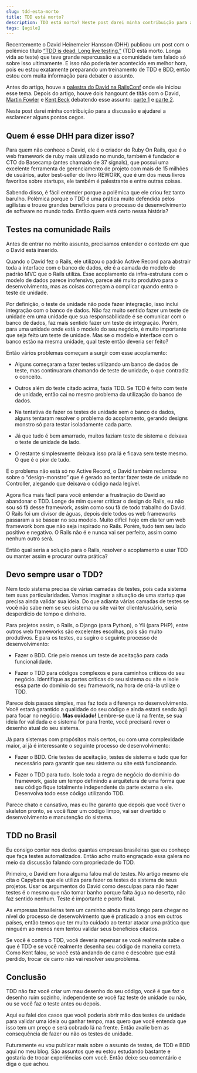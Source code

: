 ```yaml
---
slug: tdd-esta-morto
title: TDD está morto?
description: TDD está morto? Neste post darei minha contribuição para a discussão e ajudarei a esclarecer alguns pontos cegos.
tags: [agile]
---
```


Recentemente o David Heinemeier Hansson (DHH) publicou um post com o polêmico título [“TDD is dead. Long live testing.”](http://david.heinemeierhansson.com/2014/tdd-is-dead-long-live-testing.html) (TDD está morto. Longa vida ao teste) que teve grande repercussão e a comunidade tem falado só sobre isso ultimamente. E isso não poderia ter acontecido em melhor hora, pois eu estou exatamente preparando um treinamento de TDD e BDD, então estou com muita informação para debater o assunto.

<!--truncate-->

Antes do artigo, houve a [palestra do David na RailsConf](http://youtu.be/9LfmrkyP81M) onde ele iniciou esse tema. Depois do artigo, houve dois hangount de titãs com o David, [Martin Fowler](https://martinfowler.com/) e [Kent Beck](https://www.kentbeck.com/) debatendo esse assunto: [parte 1](http://www.youtube.com/watch?v=z9quxZsLcfo&feature=share) e [parte 2](http://www.youtube.com/watch?v=JoTB2mcjU7w&feature=share).

Neste post darei minha contribuição para a discussão e ajudarei a esclarecer alguns pontos cegos.

## Quem é esse DHH para dizer isso?

Para quem não conhece o David, ele é o criador do Ruby On Rails, que é o web framework de ruby mais utilizado no mundo, também é fundador e CTO do Basecamp (antes chamado de 37 signals), que possui uma excelente ferramenta de gerenciamento de projeto com mais de 15 milhões de usuários, autor best-seller do livro REWORK, que é um dos meus livros favoritos sobre startups, ele também é palestrante e entre outras coisas.

Sabendo disso, é fácil entender porque a polêmica que ele criou fez tanto barulho. Polêmica porque o TDD é uma prática muito defendida pelos agilistas e trouxe grandes benefícios para o processo de desenvolvimento de software no mundo todo. Então quem está certo nessa história?

## Testes na comunidade Rails

Antes de entrar no mérito assunto, precisamos entender o contexto em que o David está inserido.

Quando o David fez o Rails, ele utilizou o padrão Active Record para abstrair toda a interface com o banco de dados, ele é a camada do modelo do padrão MVC que o Rails utiliza. Esse acoplamento da infra-estrutura com o modelo de dados parece inofensivo, parece até muito produtivo para o desenvolvimento, mas as coisas começam a complicar quando entra o teste de unidade.

Por definição, o teste de unidade não pode fazer integração, isso inclui integração com o banco de dados. Não faz muito sentido fazer um teste de unidade em uma unidade que sua responsabilidade é se comunicar com o banco de dados, faz mais sentido fazer um teste de integração. Porém, para uma unidade onde está o modelo do seu negócio, é muito importante que seja feito um teste de unidade. Mas se o modelo e interface com o banco estão na mesma unidade, qual teste então deveria ser feito?

Então vários problemas começam a surgir com esse acoplamento:

- Alguns começaram a fazer testes utilizando um banco de dados de teste, mas continuaram chamando de teste de unidade, o que contradiz o conceito.

- Outros além do teste citado acima, fazia TDD. Se TDD é feito com teste de unidade, então cai no mesmo problema da utilização do banco de dados.

- Na tentativa de fazer os testes de unidade sem o banco de dados, alguns tentaram resolver o problema do acoplamento, gerando designs monstro só para testar isoladamente cada parte.

- Já que tudo é bem amarrado, muitos faziam teste de sistema e deixava o teste de unidade de lado.

- O restante simplesmente deixava isso pra lá e ficava sem teste mesmo. O que é o pior de tudo.

E o problema não está só no Active Record, o David também reclamou sobre o “design-monstro” que é gerado ao tentar fazer teste de unidade no Controller, alegando que deixava o código nada legível.

Agora fica mais fácil para você entender a frustração do David ao abandonar o TDD. Longe de mim querer criticar o design do Rails, eu não sou só fã desse framework, assim como sou fã de todo trabalho do David. O Rails foi um divisor de águas, depois dele todos os web frameworks passaram a se basear no seu modelo. Muito difícil hoje em dia ter um web framework bom que não seja inspirado no Rails. Porém, tudo tem seu lado positivo e negativo. O Rails não é e nunca vai ser perfeito, assim como nenhum outro será.

Então qual seria a solução para o Rails, resolver o acoplamento e usar TDD ou manter assim e procurar outra prática?

## Devo sempre usar o TDD?

Nem todo sistema precisa de várias camadas de testes, pois cada sistema tem suas particularidades. Vamos imaginar a situação de uma startup que precisa ainda validar sua ideia. Do que adianta várias camadas de testes se você não sabe nem se seu sistema ou site vai ter cliente/usuário, seria desperdício de tempo e dinheiro.

Para projetos assim, o Rails, o Django (para Python), o Yii (para PHP), entre outros web frameworks são excelentes escolhas, pois são muito produtivos. E para os testes, eu sugiro o seguinte processo de desenvolvimento:

- Fazer o BDD. Crie pelo menos um teste de aceitação para cada funcionalidade.

- Fazer o TDD para códigos complexos e para caminhos críticos do seu negócio. Identifique as partes críticas do seu sistema ou site e isole essa parte do domínio do seu framework, na hora de criá-la utilize o TDD.

Parece dois passos simples, mas faz toda a diferença no desenvolvimento. Você estará garantido a qualidade do seu código e ainda estará sendo ágil para focar no negócio. **Mas cuidado!** Lembre-se que lá na frente, se sua ideia for validada e o sistema for para frente, você precisará rever o desenho atual do seu sistema.

Já para sistemas com propósitos mais certos, ou com uma complexidade maior, aí já é interessante o seguinte processo de desenvolvimento:

- Fazer o BDD. Crie testes de aceitação, testes de sistema e tudo que for necessário para garantir que seu sistema ou site está funcionando.

- Fazer o TDD para tudo. Isole toda a regra de negócio do domínio do framework, gaste um tempo definindo a arquitetura de uma forma que seu código fique totalmente independente da parte externa a ele. Desenvolva todo esse código utilizando TDD.

Parece chato e cansativo, mas eu lhe garanto que depois que você tiver o skeleton pronto, se você fizer um código limpo, vai ser divertido o desenvolvimento e manutenção do sistema.

## TDD no Brasil

Eu consigo contar nos dedos quantas empresas brasileiras que eu conheço que faça testes automatizados. Então acho muito engraçado essa galera no meio da discussão falando com propriedade do TDD.

Primeiro, o David em hora alguma falou mal de testes. No artigo mesmo ele cita o Capybara que ele utiliza para fazer os testes de sistema de seus projetos. Usar os argumentos do David como desculpas para não fazer testes é o mesmo que não tomar banho porque falta água no deserto, não faz sentido nenhum. Teste é importante e ponto final.

As empresas brasileiras tem um caminho ainda muito longo para chegar no nível do processo de desenvolvimento que é praticado a anos em outros países, então temos que ter muito cuidado ao tentar atacar uma prática que ninguém ao menos nem tentou validar seus benefícios citados.

Se você é contra o TDD, você deveria repensar se você realmente sabe o que é TDD e se você realmente desenha seu código de maneira correta. Como Kent falou, se você está andando de carro e descobre que está perdido, trocar de carro não vai resolver seu problema.

## Conclusão

TDD não faz você criar um mau desenho do seu código, você é que faz o desenho ruim sozinho, independente se você faz teste de unidade ou não, ou se você faz o teste antes ou depois.

Aqui eu falei dos casos que você poderia abrir mão dos testes de unidade para validar uma ideia ou ganhar tempo, mas quero que você entenda que isso tem um preço e será cobrado lá na frente. Então avalie bem as consequência de fazer ou não os testes de unidade.

Futuramente eu vou publicar mais sobre o assunto de testes, de TDD e BDD aqui no meu blog. São assuntos que eu estou estudando bastante e gostaria de trocar experiências com você. Então deixe seu comentário e diga o que achou.
